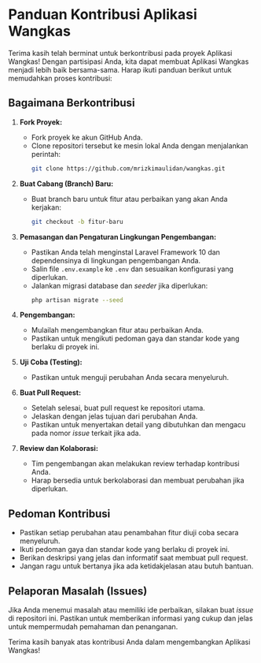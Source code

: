 # Panduan Kontribusi Aplikasi Wangkas

Terima kasih telah berminat untuk berkontribusi pada proyek Aplikasi Wangkas! Dengan partisipasi Anda, kita dapat membuat Aplikasi Wangkas menjadi lebih baik bersama-sama. Harap ikuti panduan berikut untuk memudahkan proses kontribusi:

## Bagaimana Berkontribusi

1. **Fork Proyek:**
   - Fork proyek ke akun GitHub Anda.
   - Clone repositori tersebut ke mesin lokal Anda dengan menjalankan perintah:
     ```bash
     git clone https://github.com/mrizkimaulidan/wangkas.git
     ```

2. **Buat Cabang (Branch) Baru:**
   - Buat branch baru untuk fitur atau perbaikan yang akan Anda kerjakan:
     ```bash
     git checkout -b fitur-baru
     ```

3. **Pemasangan dan Pengaturan Lingkungan Pengembangan:**
   - Pastikan Anda telah menginstal Laravel Framework 10 dan dependensinya di lingkungan pengembangan Anda.
   - Salin file `.env.example` ke `.env` dan sesuaikan konfigurasi yang diperlukan.
   - Jalankan migrasi database dan _seeder_ jika diperlukan:
     ```bash
     php artisan migrate --seed
     ```

4. **Pengembangan:**
   - Mulailah mengembangkan fitur atau perbaikan Anda.
   - Pastikan untuk mengikuti pedoman gaya dan standar kode yang berlaku di proyek ini.

5. **Uji Coba (Testing):**
   - Pastikan untuk menguji perubahan Anda secara menyeluruh.

6. **Buat Pull Request:**
   - Setelah selesai, buat pull request ke repositori utama.
   - Jelaskan dengan jelas tujuan dari perubahan Anda.
   - Pastikan untuk menyertakan detail yang dibutuhkan dan mengacu pada nomor _issue_ terkait jika ada.

7. **Review dan Kolaborasi:**
   - Tim pengembangan akan melakukan review terhadap kontribusi Anda.
   - Harap bersedia untuk berkolaborasi dan membuat perubahan jika diperlukan.

## Pedoman Kontribusi

- Pastikan setiap perubahan atau penambahan fitur diuji coba secara menyeluruh.
- Ikuti pedoman gaya dan standar kode yang berlaku di proyek ini.
- Berikan deskripsi yang jelas dan informatif saat membuat pull request.
- Jangan ragu untuk bertanya jika ada ketidakjelasan atau butuh bantuan.

## Pelaporan Masalah (Issues)

Jika Anda menemui masalah atau memiliki ide perbaikan, silakan buat _issue_ di repositori ini. Pastikan untuk memberikan informasi yang cukup dan jelas untuk mempermudah pemahaman dan penanganan.

Terima kasih banyak atas kontribusi Anda dalam mengembangkan Aplikasi Wangkas!
